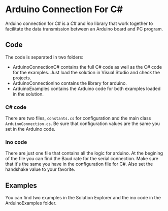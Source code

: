 # Arduino Connection For C#
Arduino connection for C# is a *C#* and *ino* library that work together to facilitate the data transmission between an Arduino board and PC program.

## Code 
The code is separated in two folders:
- ArduinoConnectionC# contains the full C# code as well as the C# code for the examples. Just load the solution in Visual Studio and check the projects.
- ArduinoConnectionIno contains the library for arduino.
- ArduinoExamples contains the Arduino code for both examples loaded in the solution.

### C# code
There are two files, `constants.cs` for configuration and the main class `ArduinoConnection.cs`. Be sure that configuration values are the same you set in the Arduino code.

### Ino code
There are just one file that contains all the logic for arduino. At the begining of the file you can find the Baud rate for the serial connection. Make sure that it's the same you have in the configuration file for C#. 
Also set the handshake value to your favorite.

## Examples
You can find two examples in the Solution Explorer and the ino code in the ArduinoExamples folder.